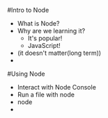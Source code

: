 #Intro to Node

* What is Node?
* Why are we learning it?
    * It's popular! 
    * JavaScript!
* (it doesn't matter(long term))
* 

#Using Node

* Interact with Node Console
* Run a file with node
* node <filename>
* 